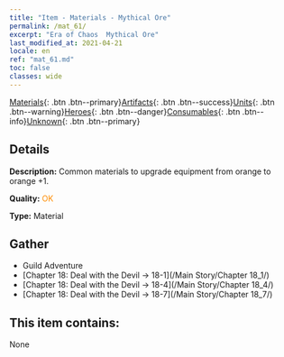 ```yaml
---
title: "Item - Materials - Mythical Ore"
permalink: /mat_61/
excerpt: "Era of Chaos  Mythical Ore"
last_modified_at: 2021-04-21
locale: en
ref: "mat_61.md"
toc: false
classes: wide
---
```

 [Materials](/Items/){: .btn .btn--primary}[Artifacts](/Items/Artifacts/){: .btn .btn--success}[Units](/Items/Units/){: .btn .btn--warning}[Heroes](/Items/Heroes/){: .btn .btn--danger}[Consumables](/Items/Consumables/){: .btn .btn--info}[Unknown](/Items/Unknown/){: .btn .btn--primary}

## Details
 **Description:** Common materials to upgrade equipment from orange to orange +1.

 **Quality:** <span style="color: #FF8C00">OK</span>

 **Type:** Material

## Gather

*    Guild Adventure 
*    [Chapter 18: Deal with the Devil -> 18-1](/Main Story/Chapter 18_1/) 
*    [Chapter 18: Deal with the Devil -> 18-4](/Main Story/Chapter 18_4/) 
*    [Chapter 18: Deal with the Devil -> 18-7](/Main Story/Chapter 18_7/) 

## This item contains:

  None


